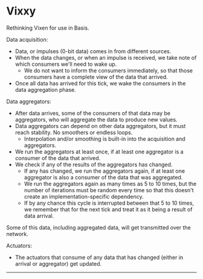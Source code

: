 ﻿Vixxy
===

Rethinking Vixen for use in Basis.

Data acquisition:
- Data, or impulses (0-bit data) comes in from different sources.
- When the data changes, or when an impulse is received, we take note of which consumers we'll need to wake up.
  - We do not want to inform the consumers immediately, so that those consumers have a complete view of the data that arrived.
- Once all data has arrived for this tick, we wake the consumers in the data aggregation phase.

Data aggregators:
- After data arrives, some of the consumers of that data may be aggregators, who will aggregate the data to produce
  new values.
- Data aggregators can depend on other data aggregators, but it must reach stability. No smoothers or endless loops.
  - Interpolation and/or smoothing is built-in into the acquisition and aggregators.
- We run the aggregators at least once, if at least one aggregator is a consumer of the data that arrived.
- We check if any of the results of the aggregators has changed.
  - If any has changed, we run the aggregators again, if at least one aggregator is also a consumer of the data that was aggregated.
  - We run the aggregators again as many times as 5 to 10 times, but the number of iterations must be random every time so that
    this doesn't create an implementation-specific dependency.
  - If by any chance this cycle is interrupted between that 5 to 10 times, we remember that for the next tick and treat it as it being a
    result of data arrival.

Some of this data, including aggregated data, will get transmitted over the network.

Actuators:
- The actuators that consume of any data that has changed (either in arrival or aggregator) get updated.

---
